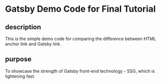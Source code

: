 # Gatsby Demo Code for Final Tutorial
## description
This is the simple demo code for comparing the difference between HTML anchor link and Gatsby link. 
## purpose
To showcase the strength of Gatsby front-end technology - SSG, which is lightening fast.
